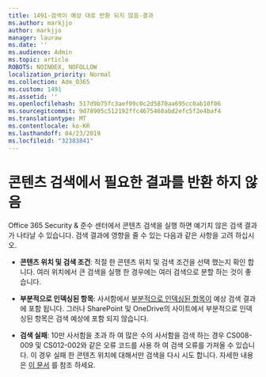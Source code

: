 ```yaml
---
title: 1491-검색이 예상 대로 반환 되지 않음-결과
ms.author: markjjo
author: markjjo
manager: lauraw
ms.date: ''
ms.audience: Admin
ms.topic: article
ROBOTS: NOINDEX, NOFOLLOW
localization_priority: Normal
ms.collection: Adm_O365
ms.custom: 1491
ms.assetid: ''
ms.openlocfilehash: 517d9b75fc3aef09c0c2d5870aa695cc0ab10f06
ms.sourcegitcommit: 9d78905c512192ffc4675468abd2efc5f2e4baf4
ms.translationtype: MT
ms.contentlocale: ko-KR
ms.lasthandoff: 04/23/2019
ms.locfileid: "32383841"
---
```

# <a name="content-search-not-returning-expected-results"></a>콘텐츠 검색에서 필요한 결과를 반환 하지 않음

Office 365 Security & 준수 센터에서 콘텐츠 검색을 실행 하면 예기치 않은 검색 결과가 나타날 수 있습니다. 검색 결과에 영향을 줄 수 있는 다음과 같은 사항을 고려 하십시오.

- **콘텐츠 위치 및 검색 조건**: 적절 한 콘텐츠 위치 및 검색 조건을 선택 했는지 확인 합니다. 여러 위치에서 큰 검색을 실행 한 경우에는 여러 검색으로 분할 하는 것이 좋습니다.

- **부분적으로 인덱싱된 항목**: 사서함에서 [부분적으로 인덱싱된 항목이](https://docs.microsoft.com/office365/securitycompliance/partially-indexed-items-in-content-search) 예상 검색 결과에 포함 됩니다. 그러나 SharePoint 및 OneDrive의 사이트에서 부분적으로 인덱싱된 항목은 검색 예상에 포함 되지 않습니다.

- **검색 실패**: 10만 사서함을 초과 하 여 많은 수의 사서함을 검색 하는 경우 CS008-009 및 CS012-002와 같은 오류 코드를 사용 하 여 검색 오류를 가져올 수 있습니다. 이 경우 실패 한 콘텐츠 위치에 대해서만 검색을 다시 시도 합니다. 자세한 내용은 [이 문서](https://docs.microsoft.com/office365/securitycompliance/retry-failed-content-search) 를 참조 하세요.
